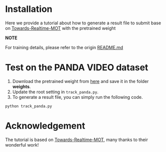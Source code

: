 # Installation
Here we provide a tutorial about how to generate a result file to submit base on [Towards-Realtime-MOT](https://github.com/Zhongdao/Towards-Realtime-MOT) with the pretrained weight

**NOTE**

For training details, please refer to the origin [README.md](https://github.com/Zhongdao/Towards-Realtime-MOT/blob/master/README.md)


# Test on the PANDA VIDEO dataset
1. Download the pretrained weight from [here](https://pan.baidu.com/s/1Ifgn0Y_JZE65_qSrQM2l-Q?_at_=1617862978210) and save it in the folder **weights**.
2. Update the root setting in `track_panda.py`.
3. To generate a result file, you can simply run the following code.
  ```
  python track_panda.py
  ```


# Acknowledgement
The tutorial is based on [Towards-Realtime-MOT](https://github.com/Zhongdao/Towards-Realtime-MOT), many thanks to their wonderful work!


